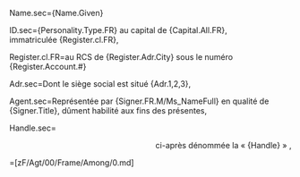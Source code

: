 Name.sec={Name.Given}

ID.sec={Personality.Type.FR} au capital de {Capital.All.FR},<br> immatriculée {Register.cl.FR},

Register.cl.FR=au RCS de {Register.Adr.City} sous le numéro {Register.Account.#}

Adr.sec=Dont le siège social est situé {Adr.1,2,3},

Agent.sec=Représentée par {Signer.FR.M/Ms_NameFull} en qualité de {Signer.Title}, dûment habilité aux fins des présentes,

Handle.sec=<div align="right">ci-après dénommée la « {Handle} » ,</div>

=[zF/Agt/00/Frame/Among/0.md]
